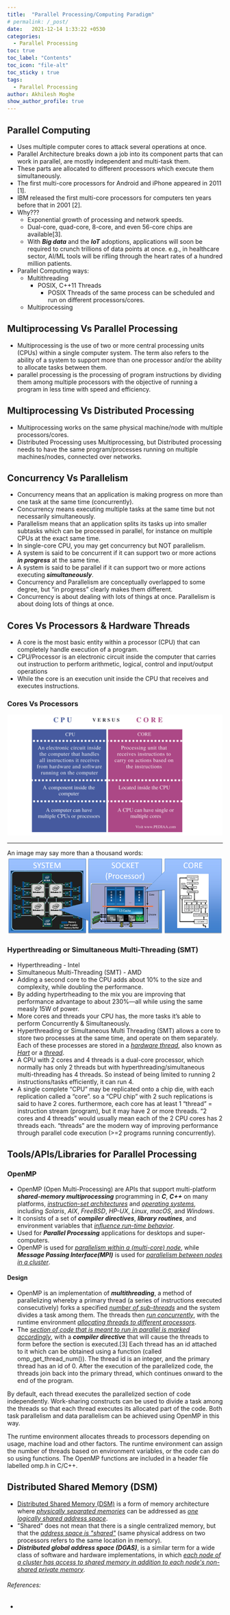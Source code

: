 ```yaml
---
title:  "Parallel Processing/Computing Paradigm"
# permalink: /_post/
date:   2021-12-14 1:33:22 +0530
categories:
  - Parallel Processing
toc: true
toc_label: "Contents"
toc_icon: "file-alt"
toc_sticky : true
tags:
  - Parallel Processing
author: Akhilesh Moghe
show_author_profile: true
---
```


## Parallel Computing
  - Uses multiple computer cores to attack several operations at once.
  - Parallel Architecture breaks down a job into its component parts that can work in parallel, are mostly independent and multi-task them.
  - These parts are allocated to different processors which execute them simultaneously.
  - The first multi-core processors for Android and iPhone appeared in 2011 [1].
  - IBM released the first multi-core processors for computers ten years before that in 2001 [2].
  - Why???
    - Exponential growth of processing and network speeds.
    - Dual-core, quad-core, 8-core, and even 56-core chips are available[3].
    - With __*Big data*__ and the __*IoT*__ adoptions, applications will soon be required to crunch trillions of data points at once. e.g., in healthcare sector, AI/ML tools will be rifling through the heart rates of a hundred million patients.
  - Parallel Computing ways:
    - Multithreading
      - POSIX, C++11 Threads
        - POSIX Threads of the same process can be scheduled and run on different processors/cores.
    - Multiprocessing
    
## Multiprocessing Vs Parallel Processing
  - Multiprocessing is the use of two or more central processing units (CPUs) within a single computer system. The term also refers to the ability of a system to support more than one processor and/or the ability to allocate tasks between them.
  - parallel processing is the processing of program instructions by dividing them among multiple processors with the objective of running a program in less time with speed and efficiency.
  
## Multiprocessing Vs Distributed Processing
  - Multiprocessing works on the same physical machine/node with multiple processors/cores.
  - Distributed Processing uses Multiprocessing, but Distributed processing needs to have the same program/processes running on multiple machines/nodes, connected over networks.
  
## Concurrency Vs Parallelism
  - Concurrency means that an application is making progress on more than one task at the same time (concurrently).
  - Concurrency means executing multiple tasks at the same time but not necessarily simultaneously.
  - Parallelism means that an application splits its tasks up into smaller subtasks which can be processed in parallel, for instance on multiple CPUs at the exact same time.
  - In single-core CPU, you may get concurrency but NOT parallelism.
  - A system is said to be concurrent if it can support two or more actions __*in progress*__ at the same time.
  - A system is said to be parallel if it can support two or more actions executing __*simultaneously*__.
  - Concurrency and Parallelism are conceptually overlapped to some degree, but “in progress” clearly makes them different.
  - Concurrency is about dealing with lots of things at once. Parallelism is about doing lots of things at once.
  
## Cores Vs Processors & Hardware Threads
- A core is the most basic entity within a processor (CPU) that can completely handle execution of a program.
- CPU/Processor is an electronic circuit inside the computer that carries out instruction to perform arithmetic, logical, control and input/output operations
- While the core is an execution unit inside the CPU that receives and executes instructions.

### Cores Vs Processors

  ![Cores Vs Processors](/assets/images/cores-vs-processors-2.png)

  ---

  An image may say more than a thousand words:
  ![Cores Vs Processors](/assets/images/cores-vs-processors.png)

### Hyperthreading or Simultaneous Multi-Threading (SMT)
- Hyperthreading - Intel
- Simultaneous Multi-Threading (SMT) - AMD
- Adding a second core to the CPU adds about 10% to the size and complexity, while doubling the performance.
- By adding hypertrheading to the mix you are improving that performance advantage to about 230%—all while using the same measly 15W of power.
- More cores and threads your CPU has, the more tasks it’s able to perform Concurrently & Simultaneously.
- Hyperthreading or Simultaneous Multi Threading (SMT) allows a core to store two processes at the same time, and operate on them separately. Each of these processes are stored in a *<u>hardware thread</u>*, also known as *<u>Hart</u>* or a *<u>thread</u>*.
- A CPU with 2 cores and 4 threads is a dual-core processor, which normally has only 2 threads but with hyperthreading/simultaneous multi-threading has 4 threads. So instead of being limited to running 2 instructions/tasks efficiently, it can run 4.
- A single complete “CPU” may be replicated onto a chip die, with each replication called a “core”. so a “CPU chip” with 2 such replications is said to have 2 cores. furthermore, each core has at least 1 “thread” = instruction stream (program), but it may have 2 or more threads. “2 cores and 4 threads” would usually mean each of the 2 CPU cores has 2 threads each. “threads” are the modern way of improving performance through parallel code execution (>=2 programs running concurrently).


## Tools/APIs/Libraries for Parallel Processing
### OpenMP
- OpenMP (Open Multi-Processing) are APIs that support multi-platform __*shared-memory multiprocessing*__ programming in __*C*__, __*C++*__ on many platforms, *<u>instruction-set architectures</u>* and *<u>operating systems</u>*, including *Solaris*, *AIX*, *FreeBSD*, *HP-UX*, *Linux*, *macOS*, and *Windows*.
- It consists of a set of __*compiler directives*__, __*library routines*__, and environment variables that *<u>influence run-time behavior</u>*.
- Used for __*Parallel Processing*__ applications for desktops and super-computers.
- OpenMP is used for *<u>parallelism within a (multi-core) node</u>*, while __*Message Passing Interface(MPI)*__ is used for *<u>parallelism between nodes in a cluster</u>*.

#### Design
- OpenMP is an implementation of __*multithreading*__, a method of parallelizing whereby a primary thread (a series of instructions executed consecutively) forks a specified *<u>number of sub-threads</u>* and the system divides a task among them. The threads then *<u>run concurrently</u>*, with the runtime environment *<u>allocating threads to different processors</u>*.
- The *<u>section of code that is meant to run in parallel is marked accordingly</u>*, with a __*compiler directive*__ that will cause the threads to form before the section is executed.[3] Each thread has an id attached to it which can be obtained using a function (called omp_get_thread_num()). The thread id is an integer, and the primary thread has an id of 0. After the execution of the parallelized code, the threads join back into the primary thread, which continues onward to the end of the program.

By default, each thread executes the parallelized section of code independently. Work-sharing constructs can be used to divide a task among the threads so that each thread executes its allocated part of the code. Both task parallelism and data parallelism can be achieved using OpenMP in this way.

The runtime environment allocates threads to processors depending on usage, machine load and other factors. The runtime environment can assign the number of threads based on environment variables, or the code can do so using functions. The OpenMP functions are included in a header file labelled omp.h in C/C++.


## Distributed Shared Memory (DSM) 
- [Distributed Shared Memory (DSM)](https://en.wikipedia.org/wiki/Distributed_shared_memory) is a form of memory architecture where *<u>physically separated memories</u>* can be addressed as *<u>one logically shared address space</u>*.
- "Shared" does not mean that there is a single centralized memory, but that the *<u>address space is "shared"</u>* (same physical address on two processors refers to the same location in memory).
- __*Distributed global address space (DGAS)*__, is a similar term for a wide class of software and hardware implementations, in which *<u>each node of a cluster has access to shared memory in addition to each node's non-shared private memory</u>*.


###### References:
  - 
  
  
  
